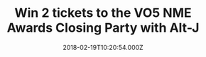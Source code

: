 ---
campaign-uuid: "c-5581c82a-0bed-4a65-a245-ef8e6e4a9b5c"
type: "Competition"
category: "Tickets"
date: "2018-02-19T10:20:54.000Z"
end-date: "2018-02-22T14:00:00.000Z"
disable-form: false
is_promoted: false
has_entry_page: true
title: "Win 2 tickets to the VO5 NME Awards Closing Party with Alt-J"
competition-description: "Fancy coming along to see the winner of NME's Best British\
  \ Band award? For FREE? Course you do."
hero-header: "Win 2 tickets to the VO5 NME Awards Closing Party with Alt-J"
hero-subheader: "Want to come party with us? Read on…"
terms-confirmation: "N/A"
banner-img: "https://assets.expresslyapp.com/asset-36a24be9-cf11-41f3-bb3b-9b77cf38247f.jpg"
logo-left-href: "http://nme.com/"
logo-left-image: "https://assets.expresslyapp.com/asset-3c0377ca-4563-4cb5-b568-5d9a86ab5716.jpg"
logo-left-title: "NME"
bg-image-hero: "https://assets.expresslyapp.com/asset-2dfc9689-5fee-47c7-857b-4e209e95e2b2.jpg"
bg-image-first: "https://assets.expresslyapp.com/asset-49964839-a248-4b64-9161-56c26d695265.jpg"
bg-image-second: "https://assets.expresslyapp.com/asset-8472956d-a1a1-46f3-8421-7c5906844224.jpg"
section1-content: "Grab your dancing shoes people because we've got some exclusive\
  \ tickets to the VO5 NME Awards Closing Party on the 26th February and we want YOU\
  \ to come with us."
section2-content: "Yep, NME's Best British Band supported by Zig-Zag Alt-J will be\
  \ performing an exclusive set at London's O'Meara Club and we've got 50 pairs of\
  \ standard tickets to give away. Sounds amazing, right?\r\n<p>If you wanna come\
  \ hang? Simply enter via the link below.</p>"
entry-title: "Win 2 tickets to the VO5 NME Awards Closing Party with Alt-J"
entry-content: "<p>Enter the draw to win tickets by completing the form below before\
  \ 14:00 on 22/02/2018</p>"
has-winner: true
winner-title: "CONGRATULATIONS to Charlotte, Jon, Samuel, Lydia, Catherine, Juanita,\
  \ Mescaline, Lois, Steven... who had a blast with Alt-J"
winner-banner: "https://assets.expresslyapp.com/asset-44bab0a9-5279-4367-bcb2-188ebad6ab14.jpg"
prize-description: "Win 2 tickets to the VO5 NME Awards Closing Party with Alt-J"
prize-restrictions: "<p>18+ (ID on entry)</p>\r\n\r\n<p>Winners will be notified by\
  \ email and added to the guestlist on the night.</p>\r\n\r\n<p>Winners will win\
  \ 2 standard tickets.</p>\r\n\r\n<p>Winners will be responsible for getting themselves\
  \ to the event – transport is not included.</p>\r\n\r\n<p>The event may be filmed\
  \ on the night.</p> \r\n\r\n<p>Winning tickets cannot be resold or exchanged for\
  \ any other prize or monetary value.</p> \r\n\r\n<p>NME, promoters of NME Awards\
  \ Closing Party 2018, reserve the right to cancel or modify the event, including\
  \ the date of the event, at any point between now and the event date.</p>"
---
